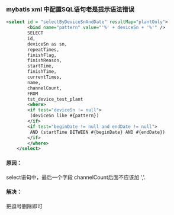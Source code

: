 ### mybatis xml 中配置SQL语句老是提示语法错误
```xml
<select id = "selectByDeviceSnAndDate" resultMap="plantOnly">
		<bind name="pattern" value="'%' + deviceSn + '%'" />
		SELECT
		id,
		deviceSn as sn,
		repeatTimes,
		finishFlag,
		finishReason,
		startTime,
		finishTime,
		currentTimes,
		name,
		channelCount,
		FROM
		tst_device_test_plant
		<where>
		<if test="deviceSn != null">
		 (deviceSn like #{pattern})
		</if>
		<if test="beginDate != null and endDate != null">
		 AND (startTime BETWEEN #{beginDate} AND #{endDate})
		</if>
		</where>
	</select>
```

#### 原因：
select语句中，最后一个字段 channelCount后面不应该加 ','.

#### 解决：
把逗号删除即可
